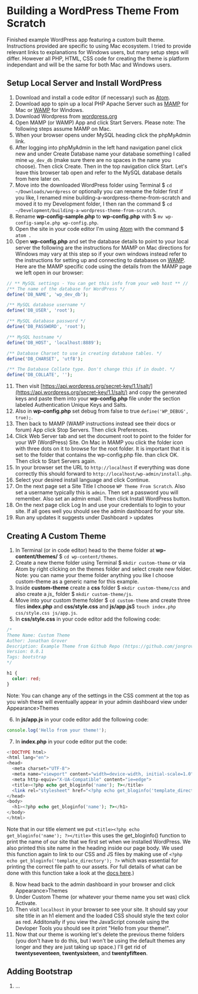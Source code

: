 # Building a WordPress Theme From Scratch

Finished example WordPress app featuring a custom built theme. Instructions provided are specific to using Mac ecosystem. I tried to provide relevant links to explanations for Windows users, but many setup steps will differ. However all PHP, HTML, CSS code for creating the theme is platform independant and will be the same for both Mac and Windows users.

## Setup Local Server and Install WordPress

1. Download and install a code editor (if necessary) such as [Atom](https://atom.io).
2. Download app to spin up a local PHP Apache Server such as [MAMP](https://www.mamp.info/en/) for Mac or [WAMP](http://www.wampserver.com/en/) for Windows.
3. Download Wordpress from [wordpress.org](https://wordpress.org/)
4. Open MAMP (or WAMP) App and click Start Servers. Please note: The following steps assume MAMP on Mac.
5. When your browser opens under MySQL heading click the phpMyAdmin link.
6. After logging into phpMyAdmin in the left hand navigation panel click new and under Create Database name your database something I called mine `wp_dev_db` (make sure there are no spaces in the name you choose). Then click Create. Then in the top navigation click Start. Let's leave this browser tab open and refer to the MySQL database details from here later on.
7. Move into the downloaded WordPress folder using Terminal $ `cd ~/Downloads/wordpress` or optionally you can rename the folder first if you like, I renamed mine building-a-wordpress-theme-from-scratch and moved it to my Development folder, I then ran the command $ `cd ~/Development/building-a-wordpress-theme-from-scratch`.
8. Rename __wp-config-sample.php__ to __wp-config.php__ with $ `mv wp-config-sample.php wp-config.php`.
9. Open the site in your code editor I'm using [Atom](https://atom.io) with the command $ `atom .`
10. Open __wp-config.php__ and set the database details to point to your local server the following are the instructions for MAMP on Mac directions for Windows may vary at this step so if your own windows instead refer to the instructions for setting up and connecting to databases on [WAMP](http://forum.wampserver.com/list.php?2). Here are the MAMP specific code using the details from the MAMP page we left open in our browser:  
```php
// ** MySQL settings - You can get this info from your web host ** //
/** The name of the database for WordPress */
define('DB_NAME', 'wp_dev_db');

/** MySQL database username */
define('DB_USER', 'root');

/** MySQL database password */
define('DB_PASSWORD', 'root');

/** MySQL hostname */
define('DB_HOST', 'localhost:8889');

/** Database Charset to use in creating database tables. */
define('DB_CHARSET', 'utf8');

/** The Database Collate type. Don't change this if in doubt. */
define('DB_COLLATE', '');
```  
11. Then visit [https://api.wordpress.org/secret-key/1.1/salt/](https://api.wordpress.org/secret-key/1.1/salt/) and copy the generated keys and paste them into your __wp-config.php__ file under the section labeled Authentication Unique Keys and Salts.
12. Also in __wp-config.php__ set debug from false to true `define('WP_DEBUG', true);`.
13. Then back to MAMP (WAMP instructions instead see their docs or forum) App click Stop Servers. Then click Preferences.
14. Click Web Server tab and set the document root to point to the folder for your WP (WordPress) Site. On Mac in MAMP you click the folder icon with three dots on it to browse for the root folder. It is important that it is set to the folder that contains the wp-config.php file. than click OK. Then click to Start Servers again.
15. In your browser set the URL to `http://localhost` if everything was done correctly this should forward to `http://localhost/wp-admin/install.php`.
16. Select your desired install language and click Continue.
17. On the next page set a Site Title I choose `WP Theme From Scratch`. Also set a username typically this is `admin`. Then set a password you will remember. Also set an admin email. Then click Install WordPress button.
18. On the next page click Log In and use your credentials to login to your site. If all goes well you should see the admin dashboard for your site.
19. Run any updates it suggests under Dashboard > updates

## Creating A Custom Theme

1. In Terminal (or in code editor) head to the theme folder at __wp-content/themes/__ $ `cd wp-content/themes`.
2. Create a new theme folder using Terminal $ `mkdir custom-theme` or via Atom by right clicking on the themes folder and select create new folder. Note: you can name your theme folder anything you like I choose custom-theme as a generic name for this example.
3. Inside __custom-theme__ create a __css__ folder $ `mkdir custom-theme/css` and also create a _js__ folder $ `mkdir custom-theme/js`.
4. Move into your custom theme folder $ `cd custom-theme` and create three files __index.php__ and __css/style.css__ and __js/app.js__$ `touch index.php css/style.css js/app.js`.
5. In __css/style.css__ in your code editor add the following code:
```css
/*
Theme Name: Custom Theme
Author: Jonathan Grover
Description: Example Theme from Github Repo (https://github.com/jongrover/building-a-wordpress-theme-from-scratch)
Version: 0.0.1
Tags: bootstrap
*/

h1 {
  color: red;
}
```  
Note: You can change any of the settings in the CSS comment at the top as you wish these will eventually appear in your admin dashboard view under Appearance>Themes

6. In __js/app.js__ in your code editor add the following code:  
```javascript
console.log('Hello from your theme!');
```
7. In __index.php__ in your code editor put the code:  
```php
<!DOCTYPE html>
<html lang="en">
<head>
  <meta charset="UTF-8">
  <meta name="viewport" content="width=device-width, initial-scale=1.0">
  <meta http-equiv="X-UA-Compatible" content="ie=edge">
  <title><?php echo get_bloginfo('name'); ?></title>
  <link rel="stylesheet" href="<?php echo get_bloginfo('template_directory'); ?>/css/style.css">
</head>
<body>
  <h1><?php echo get_bloginfo('name'); ?></h1>
</body>
</html>
```  
Note that in our title element we put `<title><?php echo get_bloginfo('name'); ?></title>` this uses the get_bloginfo() function to print the name of our site that we first set when we installed WordPress. We also printed this site name in the heading inside our page body. We used this function again to link to our CSS and JS files by making use of `<?php echo get_bloginfo('template_directory'); ?>` which was essential for printing the correct file path to our assets. For full details of what can be done with this function take a look at the [docs here](https://developer.wordpress.org/reference/functions/get_bloginfo/).)

8. Now head back to the admin dashboard in your browser and click Appearance>Themes
9. Under Custom Theme (or whatever your theme name you set was) click Activate.
10. Then visit `localhost` in your browser to see your site. It should say your site title in an h1 element and the loaded CSS should style the text color as red. Additonally if you view the JavaScript console using the Devloper Tools you should see it print "Hello from your theme!".
11. Now that our theme is working let's delete the previous theme folders (you don't have to do this, but I won't be using the default themes any longer and they are just taking up space.) I'll get rid of __twentyseventeen__, __twentysixteen__, and __twentyfifteen__.

## Adding Bootstrap

1. ...
